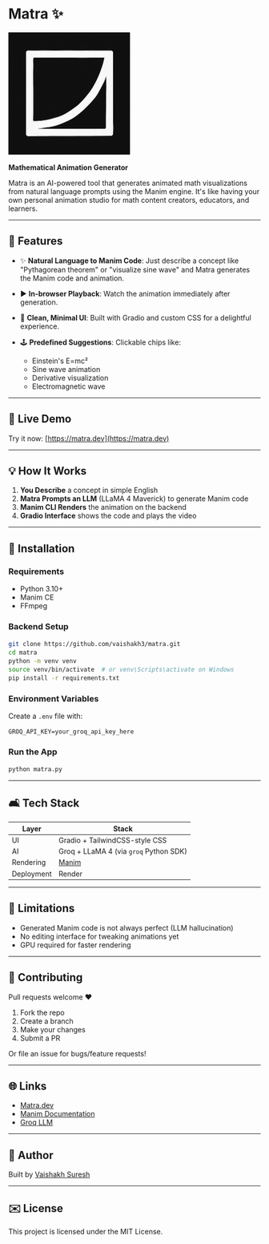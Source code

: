 # Matra ✨

![Matra Banner](Matra.png)

**Mathematical Animation Generator**

Matra is an AI-powered tool that generates animated math visualizations from natural language prompts using the Manim engine. It's like having your own personal animation studio for math content creators, educators, and learners.

---

## 🔧 Features

* ✨ **Natural Language to Manim Code**: Just describe a concept like "Pythagorean theorem" or "visualize sine wave" and Matra generates the Manim code and animation.
* ▶️ **In-browser Playback**: Watch the animation immediately after generation.
* 🔐 **Clean, Minimal UI**: Built with Gradio and custom CSS for a delightful experience.
* 🕹️ **Predefined Suggestions**: Clickable chips like:

  * Einstein's E=mc²
  * Sine wave animation
  * Derivative visualization
  * Electromagnetic wave

---

## 🚀 Live Demo

Try it now: [https://matra.dev](https://matra.dev)

---

## 💡 How It Works

1. **You Describe** a concept in simple English
2. **Matra Prompts an LLM** (LLaMA 4 Maverick) to generate Manim code
3. **Manim CLI Renders** the animation on the backend
4. **Gradio Interface** shows the code and plays the video

---

## 🚧 Installation

### Requirements

* Python 3.10+
* Manim CE
* FFmpeg

### Backend Setup

```bash
git clone https://github.com/vaishakh3/matra.git
cd matra
python -m venv venv
source venv/bin/activate  # or venv\Scripts\activate on Windows
pip install -r requirements.txt
```

### Environment Variables

Create a `.env` file with:

```
GROQ_API_KEY=your_groq_api_key_here
```

### Run the App

```bash
python matra.py
```

---

## 🛋️ Tech Stack

| Layer      | Stack                                        |
| ---------- | -------------------------------------------- |
| UI         | Gradio + TailwindCSS-style CSS               |
| AI         | Groq + LLaMA 4 (via `groq` Python SDK)       |
| Rendering  | [Manim](https://www.manim.community/)        |
| Deployment | Render 

---

## 🚫 Limitations

* Generated Manim code is not always perfect (LLM hallucination)
* No editing interface for tweaking animations yet
* GPU required for faster rendering

---

## 🤝 Contributing

Pull requests welcome ❤️

1. Fork the repo
2. Create a branch
3. Make your changes
4. Submit a PR

Or file an issue for bugs/feature requests!

---

## 🌐 Links

* [Matra.dev](https://matra.dev)
* [Manim Documentation](https://docs.manim.community/)
* [Groq LLM](https://groq.com)

---

## 👤 Author

Built by [Vaishakh Suresh](https://linkedin.com/in/vaishakhsuresh)

---

## ✉️ License

This project is licensed under the MIT License.
